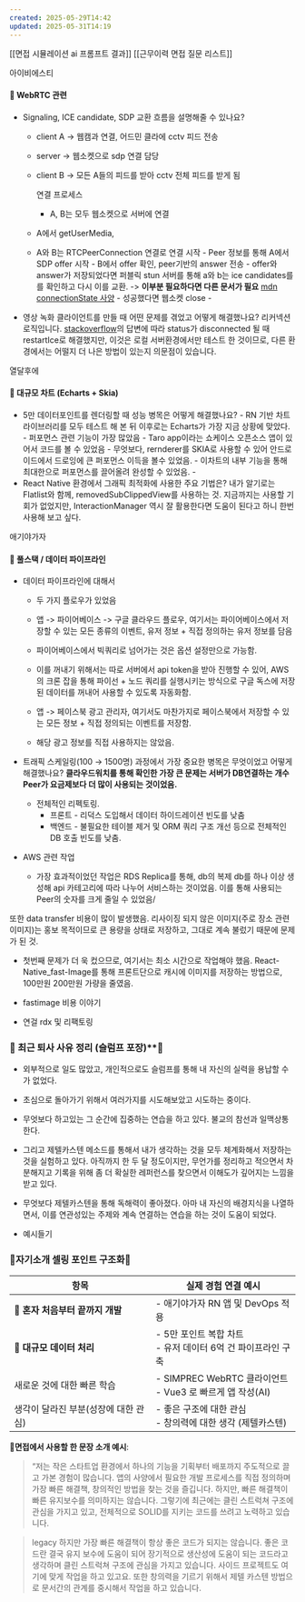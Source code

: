 ```yaml
---
created: 2025-05-29T14:42
updated: 2025-05-31T14:19
---
```



[[면접 시뮬레이션 ai 프롬프트 결과]]
[[근무이력 면접 질문 리스트]]


아이비에스티
#### 📌 WebRTC 관련
- Signaling, ICE candidate, SDP 교환 흐름을 설명해줄 수 있나요?
     - client A -> 웹캠과 연결, 어드민 클라에 cctv 피드 전송
     - server -> 웹소켓으로 sdp 연결 담당
     - client B -> 모든 A들의 피드를 받아 cctv 전체 피드를 받게 됨
       
       연결 프로세스
       - A, B는 모두 웹소켓으로 서버에 연결
     -  A에서 getUserMedia,
     -  A와 B는 RTCPeerConnection 연결로 연결 시작
       - Peer 정보를 통해 A에서 SDP offer 시작
       - B에서 offer 확인, peer기반의 answer 전송
       - offer와 answer가 저장되었다면 퍼블릭 stun 서버를 통해 a와 b는 ice candidates를 를 확인하고 다시 이를 교환. -> **이부분 필요하다면 다른 문서가 필요** [mdn connectionState 사양](https://developer.mozilla.org/en-US/docs/Web/API/RTCPeerConnection/connectionState)
       - 성공했다면 웹소켓 close
       - 
     
- 영상 녹화 클라이언트를 만들 때 어떤 문제를 겪었고 어떻게 해결했나요?
     리커넥션 로직입니다. [stackoverflow](https://stackoverflow.com/questions/32047777/how-can-webrtc-reconnect-to-the-same-peer-after-disconnection)의 답변에 따라 status가 disconnected 될 때 restartIce로 해결했지만, 이것은 로컬 서버환경에서만 테스트 한 것이므로, 다른 환경에서는 어떨지 더 나은 방법이 있는지 의문점이 있습니다.

열달후에
#### 📌 대규모 차트 (Echarts + Skia)

- 5만 데이터포인트를 렌더링할 때 성능 병목은 어떻게 해결했나요?
      - RN 기반 차트 라이브러리를 모두 테스트 해 본 뒤 이후로는 Echarts가 가장 지금 상황에 맞았다. 
      - 퍼포먼스 관련 기능이 가장 많았음
      - Taro app이라는 쇼케이스 오픈소스 앱이 있어서 코드를 볼 수 있었음
      - 무엇보다, rernderer를 SKIA로 사용할 수 있어 안드로이드에서 드로잉에 큰 퍼포먼스 이득을 볼수 있었음.
      - 이차트의 내부 기능을 통해 최대한으로 퍼포먼스를 끌어올려 완성할 수 있었음.
      - 
- React Native 환경에서 그래픽 최적화에 사용한 주요 기법은?
     내가 알기로는 Flatlist와 함께, removedSubClippedView를 사용하는 것. 
     지금까지는 사용할 기회가 없었지만, InteractionManager 역시 잘 활용한다면 도움이 된다고 하니 한번 사용해 보고 싶다.

애기야가자
#### 📌 풀스택 / 데이터 파이프라인

- 데이터 파이프라인에 대해서
    - 두 가지 플로우가 있었음
    - 앱 -> 파이어베이스 -> 구글 클라우드 플로우, 여기서는 파이어베이스에서 저장할 수 있는 모든 종류의 이벤트, 유저 정보 + 직접 정의하는 유저 정보를 담음
    - 파이어베이스에서 빅쿼리로 넘어가는 것은 옵션 설정만으로 가능함.
    - 이를 꺼내기 위해서는 따로 서버에서 api token을 받아 진행할 수 있어, AWS의 크론 잡을 통해 파이선 + 노드 쿼리를 실행시키는 방식으로 구글 독스에 저장된 데이터를 꺼내어 사용할 수 있도록 자동화함.

    - 앱 -> 페이스북 광고 관리자, 여기서도 마찬가지로 페이스북에서 저장할 수 있는 모든 정보 + 직접 정의되는 이벤트를 저장함.
    - 해당 광고 정보를 직접 사용하지는 않았음.

- 트래픽 스케일링(100 → 1500명) 과정에서 가장 중요한 병목은 무엇이었고 어떻게 해결했나요?
  **클라우드워치를 통해 확인한 가장 큰 문제는 서버가 DB연결하는 개수 Peer가 요금제보다 더 많이 사용되는 것이었음.**
  - 전체적인 리펙토링. 
    - 프론트 - 리덕스 도입해서 데이터 하이드레이션 빈도를 낮춤
    - 백엔드 - 불필요한 테이블 제거 및 ORM 쿼리 구조 개선 등으로 전체적인 DB 호출 빈도를 낮춤.
- AWS 관련 작업
     - 가장 효과적이었던 작업은 RDS Replica를 통해, db의 복제 db를 하나 이상 생성해 api 카테고리에 따라 나누어 서비스하는 것이었음. 이를 통해 사용되는 Peer의 숫자를 크게 줄일 수 있었음/

또한 data transfer 비용이 많이 발생했음. 리사이징 되지 않은 이미지(주로 장소 관련 이미지)는 홍보 목적이므로 큰 용량을 상태로 저장하고, 그대로 계속 불렀기 때문에 문제가 된 것.
- 첫번째 문제가 더 욱 컸으므로, 여기서는 최소 시간으로 작업해야 했음. React-Native_fast-Image를 통해 프론트단으로 캐시에 이미지를 저장하는 방법으로, 100만원 200만원 가량을 줄였음.

- fastimage 비용 이야기
- 연걸 rdx 및 리팩토링


### 📌 최근 퇴사 사유 정리 (슬럼프 포장)**🛑

- 외부적으로 일도 많았고, 개인적으로도 슬럼프를 통해 내 자신의 실력을 용납할 수가 없었다.
- 초심으로 돌아가기 위해서 여러가지를 시도해보았고 시도하는 중이다.
- 무엇보다 하고있는 그 순간에 집중하는 연습을 하고 있다. 불교의 참선과 일맥상통한다.
- 그리고 제텔카스텐 메소드를 통해서 내가 생각하는 것을 모두 체계화해서 저장하는 것을 실험하고 있다. 아직까지 한 두 달 정도이지만, 무언가를 정리하고 적으면서 차분해지고 기록을 위해 좀 더 확실한 레퍼런스를 찾으면서 이해도가 깊어지는 느낌을 받고 있다.
- 무엇보다 제텔카스텐을 통해 독해력이 좋아졌다. 아마 내 자신의 배경지식을 나열하면서, 이를 연관성있는 주제와 계속 연결하는 연습을 하는 것이 도움이 되었다.

- 예시들기


### 📌자기소개 셀링 포인트 구조화🛑


| 항목                    | 실제 경험 연결 예시                                     |
| --------------------- | ----------------------------------------------- |
| 🎯 **혼자 처음부터 끝까지 개발** | - 애기야가자 RN 앱 및 DevOps 적용                        |
| 🧠 **대규모 데이터 처리**     | - 5만 포인트 복합 차트  <br>- 유저 데이터 6억 건 파이프라인 구축      |
| 새로운 것에 대한 빠른 학습       | - SIMPREC WebRTC 클라이언트<br>- Vue3 로 빠르게 앱 작성(AI) |
| 생각이 달라진 부분(성장에 대한 관심) | - 좋은 구조에 대한 관심<br>- 창의력에 대한 생각 (제텔카스텐)          |

🛑**면접에서 사용할 한 문장 소개 예시**:

> “저는 작은 스타트업 환경에서 하나의 기능을 기획부터 배포까지 주도적으로 끌고 가본 경험이 많습니다. 앱의 사양에서 필요한 개발 프로세스를 직접 정의하며 가장 빠른 해결책, 창의적인 방법을 찾는 것을 즐깁니다. 
> 하지만, 빠른 해결책이 빠른 유지보수를 의미하지는 않습니다. 그렇기에 최근에는 클린 스트럭쳐 구조에 관심을 가지고 있고, 전체적으로 SOLID를 지키는 코드를 쓰려고 노력하고 있습니다.

> legacy
> 하지만 가장 빠른 해결책이 항상 좋은 코드가 되지는 않습니다. 좋은 코드란 결국 유지 보수에 도움이 되어 장기적으로 생산성에 도움이 되는 코드라고 생각하며 클린 스트럭쳐 구조에 관심을 가지고 있습니다. 사이드 프로젝트도 여기에 맞게 작업을 하고 있고요. 또한 창의력을 기르기 위해서 제텔 카스텐 방법으로 문서간의 관계를 중시해서 작업을 하고 있습니다.


